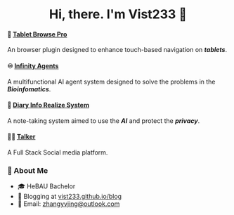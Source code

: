 <h1 align="center">Hi, there. I'm Vist233 👋</h1>

#### 📱 [Tablet Browse Pro](https://github.com/Vist233/BrowserUseForPad)
An browser plugin designed to enhance touch-based navigation on ***tablets***.

#### ♾️ [Infinity Agents](https://github.com/Vist233/Infinite_Agents)
A multifunctional AI agent system designed to solve the problems in the ***Bioinfomatics***.

#### 📓 [Diary Info Realize System](https://github.com/Vist233/DiaryInfoRealizeSystem)
A note-taking system aimed to use the ***AI*** and protect the ***privacy***.

#### 👯‍♀️ [Talker](https://github.com/Vist233/Talker)
A Full Stack Social media platform.

### 🚀 About Me
- 🎓 HeBAU Bachelor
- 📝 Blogging at [vist233.github.io/blog](http://vist233.github.io/blog)
- 📧 Email: [zhangyvjing@outlook.com](mailto:zhangyvjing@outlook.com)
